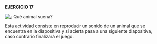 **EJERCICIO 17**

![¿ Qué animal suena?](https://assets.sutori.com/user-uploads/image/1a76f6b8-da7a-436d-882d-f4a7942a57f8/0e4d6d1b21818157fe28ef59362ed7be.jpeg)

Esta actividad consiste en reproducir un sonido de un animal que se encuentra en la diapositiva y si acierta pasa a una siguiente diapositiva, caso contrario finalizará el juego.


<!--stackedit_data:
eyJoaXN0b3J5IjpbLTgyODcwOTM5OV19
-->